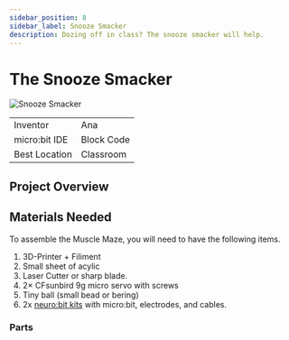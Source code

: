 ```yaml
---
sidebar_position: 8
sidebar_label: Snooze Smacker
description: Dozing off in class? The snooze smacker will help.
---
```


# The Snooze Smacker #
![Snooze Smacker](./np_ss_00.png)

|     |       |
|--------------|--------------
| Inventor     | Ana            
| micro:bit IDE     | Block Code 
| Best Location     | Classroom

## Project Overview ##

## Materials Needed  ##

To assemble the Muscle Maze, you will need to have the following items.

1. 3D-Printer + Filiment
2. Small sheet of acylic
3. Laser Cutter or sharp blade. 
4. 2× CFsunbird 9g micro servo with screws
5. Tiny ball (small bead or bering) 
6. 2x [neuro:bit kits](../../) with micro:bit, electrodes, and cables.

### Parts ###
